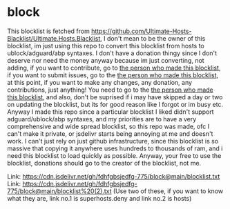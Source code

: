 # block
This blocklist is fetched from https://github.com/Ultimate-Hosts-Blacklist/Ultimate.Hosts.Blacklist, I don't mean to be the owner of this blocklist, im just using this repo to convert this blocklist from hosts to ublock/adguard/abp syntaxes. I don't have a donation thingy since I don't deserve nor need the money anyway because im just converting, not adding, if you want to contribute, go to [the person who made this blocklist](https://github.com/Ultimate-Hosts-Blacklist/Ultimate.Hosts.Blacklist), if you want to submit issues, go to the [the person who made this blocklist](https://github.com/Ultimate-Hosts-Blacklist/Ultimate.Hosts.Blacklist), at this point, if you want to make any changes, any donation, any contributions, just anything! You need to go to the [the person who made this blocklist](https://github.com/Ultimate-Hosts-Blacklist/Ultimate.Hosts.Blacklist), and also, don't be suprised if i may have skipped a day or two on updating the blocklist, but its for good reason like I forgot or im busy etc. Anyway I made this repo since a particular blocklist I liked didn't support adguard/ublock/abp syntaxes, and my priorities are to have a very comprehensive and wide spread blocklist, so this repo was made, ofc I can't make it private, or jsdelivr starts being annoying at me and doesn't work. I can't just rely on just github infrastructure, since this blocklist is so massive that copying it anywhere uses hundreds to thousands of ram, and i need this blocklist to load quickly as possible. Anyway, your free to use the blocklist, donations should go to the creator of the blocklist, not me.

Link: https://cdn.jsdelivr.net/gh/fdhfgbsjedfg-775/block@main/blocklist.txt
Link: https://cdn.jsdelivr.net/gh/fdhfgbsjedfg-775/block@main/blocklist%20(2).txt
(Use two of these, if you want to know what they are, link no.1 is superhosts.deny and link no.2 is hosts)
